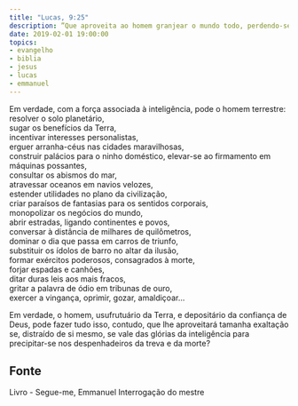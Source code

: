 ```yaml
---
title: "Lucas, 9:25"
description: ”Que aproveita ao homem granjear o mundo todo, perdendo-se ou prejudicando a sim mesmo?” - Jesus
date: 2019-02-01 19:00:00
topics: 
- evangelho
- biblia
- jesus
- lucas
- emmanuel
---
```


Em verdade, com a força associada à inteligência, pode o homem terrestre:
resolver o solo planetário,  
sugar os benefícios da Terra,  
incentivar interesses personalistas,  
erguer arranha-céus nas cidades maravilhosas,    
construir palácios para o ninho doméstico,
elevar-se ao firmamento em máquinas possantes,  
consultar os abismos do mar,  
atravessar oceanos em navios velozes,  
estender utilidades no plano da civilização,  
criar paraísos de fantasias para os sentidos corporais,  
monopolizar os negócios do mundo,  
abrir estradas, ligando continentes e povos,  
conversar à distância de milhares de quilômetros,  
dominar o dia que passa em carros de triunfo,  
substituir os ídolos de barro no altar da ilusão,  
formar exércitos poderosos, consagrados à morte,  
forjar espadas e canhões,  
ditar duras leis aos mais fracos,  
gritar a palavra de ódio em tribunas de ouro,  
exercer a vingança, oprimir, gozar, amaldiçoar...  

Em verdade, o homem, usufrutuário da Terra, e depositário da confiança de Deus,
pode fazer tudo isso, contudo, que lhe aproveitará tamanha exaltação se,
distraído de si mesmo, se vale das glórias da inteligência para precipitar-se
nos despenhadeiros da treva e da morte?


## Fonte
Livro - Segue-me, Emmanuel
Interrogação do mestre
